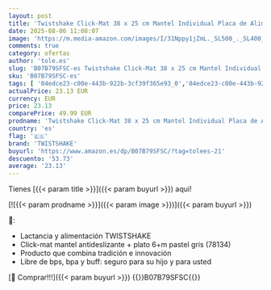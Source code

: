 ```yaml
---
layout: post
title: 'Twistshake Click-Mat 38 x 25 cm Mantel Individual Placa de Alimentación para Mesa + Plato Sellado con Tapa Alimentación para Bebés  Vajilla  Sin BPA  6+ Meses  Gris Pastel'
date: 2025-08-06 11:08:07
image: 'https://m.media-amazon.com/images/I/31Nppy1jZmL._SL500_._SL400_.jpg'
comments: true
category: ofertas
author: 'tole.es'
slug: 'B07B79SFSC-es Twistshake Click-Mat 38 x 25 cm Mantel Individual Placa de...'
sku: 'B07B79SFSC-es'
tags: [ '04edce23-c00e-443b-922b-3cf39f365e93_0','04edce23-c00e-443b-922b-3cf39f365e93_8501','04edce23-c00e-443b-922b-3cf39f365e93_9501','Arborist Merchandising Root','Bebé','Lactancia y alimentación','Lista de Nacimiento - Ahorra','Lista de Nacimiento - Ahorra 10%','Salvamanteles para bebé','Self Service','Special Features Stores','Vajilla y cubiertos','bebés','twistshake','🇪🇸', ]
actualPrice: 23.13 EUR
currency: EUR
price: 23.13
comparePrice: 49.99 EUR
prodname: 'Twistshake Click-Mat 38 x 25 cm Mantel Individual Placa de Alimentación para Mesa + Plato Sellado con Tapa Alimentación para Bebés  Vajilla  Sin BPA  6+ Meses  Gris Pastel'
country: 'es'
flag: '🇪🇸'
brand: 'TWISTSHAKE'
buyurl: 'https://www.amazon.es/dp/B07B79SFSC/?tag=tolees-21'
descuento: '53.73'
average: '23.13'
---
```


Tienes [{{< param title >}}]({{< param buyurl >}}) aqui!

[![{{< param prodname >}}]({{< param image >}})]({{< param buyurl >}})

🔎:

- Lactancia y alimentación TWISTSHAKE
- Click-mat mantel antideslizante + plato 6+m pastel gris (78134)
- Producto que combina tradición e innovación
- Libre de bps, bpa y buff: seguro para su hijo y para usted

[🛒 Comprar!!!]({{< param buyurl >}})
{{<world>}}B07B79SFSC{{</world>}}
